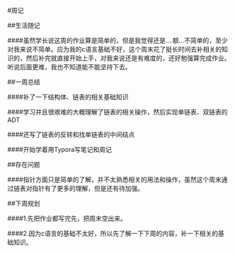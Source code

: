 #周记

##生活随记

####虽然学长说这周的作业算是简单的，但是我觉得还是....额...不简单的，至少对我来说不简单。应为我的c语言基础不好，这个周末花了挺长时间去补相关的知识的，然后补完就直接开始上手，对我来说还是有难度的，还好勉强算完成作业。听说后面更难，我也不知道能不能坚持下去。




##一周总结

####补了一下结构体、链表的相关基础知识 

####学习并且很艰难的大概理解了链表的相关操作，然后实现单链表、双链表的ADT

####还写了链表的反转和找单链表的中间结点

####开始学着用Typora写笔记和周记



##存在问题

####指针方面只是简单的了解，并不太熟悉相关的用法和操作，虽然这个周末通过链表对指针有了更多的理解，但是还有待加强。



##下周规划

####1.先把作业都写完先，把周末空出来。

####2.因为c语言的基础不太好，所以先了解一下下周的内容，补一下相关的基础知识。

